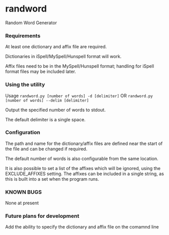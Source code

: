 # randword
Random Word Generator

### Requirements
At least one dictionary and affix file are required.

Dictionaries in iSpell/MySpell/Hunspell format will work.

Affix files need to be in the MySpell/Hunspell format; handling for iSpell format files may be included later.

### Using the utility
Usage `randword.py [number of words] -d [delimiter]` OR `randword.py [number of words] --delim [delimiter]`  

Output the specified number of words to stdout.

The default delimiter is a single space.

### Configuration
The path and name for the dictionary/affix files are defined near the start of the file and can be changed if required.

The default number of words is also configurable from the same location.

It is also possible to set a list of the affixes which will be ignored, using the EXCLUDE_AFFIXES setting.
The affixes can be included in a single string, as this is built into a set when the program runs.

### KNOWN BUGS
None at present

### Future plans for development

Add the ability to specify the dictionary and affix file on the comamnd line
